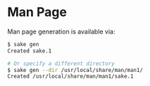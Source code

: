 # Man Page

Man page generation is available via:

```bash
$ sake gen
Created sake.1

# Or specify a different directory
$ sake gen --dir /usr/local/share/man/man1/
Created /usr/local/share/man/man1/sake.1
```
